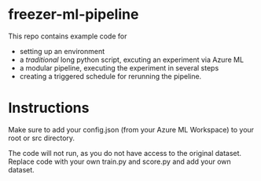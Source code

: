 # freezer-ml-pipeline

This repo contains example code for 
* setting up an environment
* a *traditional* long python script, excuting an experiment via Azure ML
* a modular pipeline, executing the experiment in several steps
* creating a triggered schedule for rerunning the pipeline.

# Instructions
Make sure to add your config.json (from your Azure ML Workspace) to your root or src directory.

The code will not run, as you do not have access to the original dataset. 
Replace code with your own train.py and score.py and add your own dataset.
